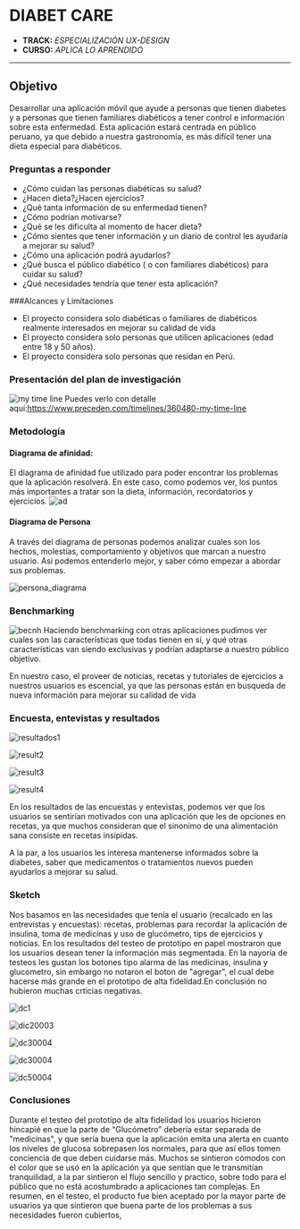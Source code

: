 # DIABET CARE

* **TRACK:** _ESPECIALIZACIÓN UX-DESIGN_
* **CURSO:** _APLICA LO APRENDIDO_

***
## Objetivo
Desarrollar una aplicación móvil que ayude a personas que tienen diabetes y a personas que tienen familiares diabéticos a tener control e información sobre esta enfermedad. Esta aplicación estará centrada en público peruano, ya que debido a nuestra gastronomía, es más difícil tener una dieta especial para diabéticos.


### Preguntas a responder

- ¿Cómo cuidan las personas diabéticas su salud?
- ¿Hacen dieta?¿Hacen ejercicios?
- ¿Qué tanta información de su enfermedad tienen?
- ¿Cómo podrían motivarse?
- ¿Qué se les dificulta al momento de hacer dieta?
- ¿Cómo sientes que tener información y un diario de control les ayudaría a mejorar su salud?
- ¿Cómo una aplicación podrá ayudarlos?
- ¿Qué busca el público diabético ( o con familiares diabéticos) para cuidar su salud?
- ¿Qué necesidades tendría que tener esta aplicación?

###Alcances y Limitaciones
 - El proyecto considera solo diabéticas o familiares de diabéticos realmente interesados en mejorar su calidad de vida
 - El proyecto considera solo personas que utilicen aplicaciones (edad entre 18 y 50 años).
 - El proyecto considera solo personas que residan en Perú.

### Presentación del plan de investigación
![my time line](https://user-images.githubusercontent.com/32309909/37750709-77f0afba-2d5c-11e8-98d2-3e85e4d928a5.png)
Puedes verlo con detalle aquí:https://www.preceden.com/timelines/360480-my-time-line

### Metodología

#### Diagrama de afinidad:
El diagrama de afinidad fue utilizado para poder encontrar los problemas que la aplicación resolverá. En este caso, como podemos ver, los puntos más importantes a tratar son la dieta, información, recordatorios y ejercicios.
![ad](https://user-images.githubusercontent.com/32309909/37750789-c67f8cf0-2d5c-11e8-8aa9-bbb205b478b0.jpg)

#### Diagrama de Persona
A través del diagrama de personas podemos analizar cuales son los hechos, molestias, comportamiento y objetivos que marcan a nuestro usuario. Así podemos entenderlo mejor, y saber cómo empezar a abordar sus problemas.


![persona_diagrama](https://user-images.githubusercontent.com/32309909/37750872-17db0b1a-2d5d-11e8-97bd-b5879ea9c493.jpg)

### Benchmarking
![becnh](https://user-images.githubusercontent.com/32309909/37750956-a5c695ca-2d5d-11e8-9eb5-bc0095581050.png)
Haciendo benchmarking con otras aplicaciones pudimos ver cuales son las características que todas tienen en sí, y qué otras características van siendo exclusivas y podrían adaptarse a nuestro público objetivo.

En nuestro caso, el proveer de noticias, recetas y tutoriales de ejercicios a nuestros usuarios es escencial, ya que las personas están en busqueda de nueva información para mejorar su calidad de vida

### Encuesta, entevistas y resultados

![resultados1](https://user-images.githubusercontent.com/32309909/37751747-216e7cfc-2d62-11e8-87a3-e61a64bc23ab.png)

![result2](https://user-images.githubusercontent.com/32309909/37751768-3a4ba858-2d62-11e8-89bc-34915e3ec90d.png)

![result3](https://user-images.githubusercontent.com/32309909/37751782-4ab808d0-2d62-11e8-84e8-832d749621cb.png)

![result4](https://user-images.githubusercontent.com/32309909/37751801-68d7d944-2d62-11e8-9711-1f850f7aacfe.png)

En los resultados de las encuestas y entevistas, podemos ver que los usuarios se sentirían motivados con una aplicación
que les de opciones en recetas, ya que muchos consideran que el sinonimo de una alimentación sana consiste en recetas insipidas.

A la par, a los usuarios les interesa mantenerse informados sobre la diabetes, saber que medicamentos o tratamientos nuevos pueden ayudarlos a mejorar su salud.


### Sketch 
Nos basamos en las necesidades que tenía el usuario (recalcado en las entrevistas y encuestas): recetas, problemas para recordar la aplicación de insulina, toma de medicinas y uso de glucómetro, tips de ejercicios y noticias. En los resultados del testeo de prototipo en papel mostraron que los usuarios desean tener la información más segmentada. En la nayoría de testeos les gustan los botones tipo alarma de las medicinas, insulina y glucometro, sin embargo no notaron el boton de "agregar", el cual debe hacerse más grande en el prototipo de alta fidelidad.En conclusión no hubieron muchas crticias negativas.

![dc1](https://user-images.githubusercontent.com/32309909/37751075-45fabef4-2d5e-11e8-8ff7-4e0158396085.jpg)

![dic20003](https://user-images.githubusercontent.com/32309909/37751101-67f108c4-2d5e-11e8-9d2f-6fd98ce593ab.jpg)

![dc30004](https://user-images.githubusercontent.com/32309909/37751200-1c1cadda-2d5f-11e8-847c-921d3dd3f1f5.jpg)

![dc30004](https://user-images.githubusercontent.com/32309909/37751200-1c1cadda-2d5f-11e8-847c-921d3dd3f1f5.jpg)

![dc50004](https://user-images.githubusercontent.com/32309909/37751341-f2e3247a-2d5f-11e8-8dfa-808fc7d9b201.jpg)

### Conclusiones

Durante el testeo del prototipo de alta fidelidad los usuarios hicieron hincapié en que la parte de “Glucómetro” debería estar separada de "medicinas", y que sería buena que la aplicación emita una alerta en cuanto los niveles de glucosa sobrepasen los normales, para que así ellos tomen conciencia de que deben cuidarse más. Muchos se sintieron cómodos con el color que se usó en la aplicación ya que sentían que le transmitían tranquilidad, a la par sintieron el flujo sencillo y practico, sobre todo para el público que no está acostumbrado a aplicaciones tan complejas. En resumen, en el testeo, el producto fue bien aceptado por la mayor parte de usuarios ya que sintieron que buena parte de los problemas a sus necesidades fueron cubiertos,


